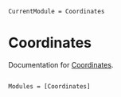 ```@meta
CurrentModule = Coordinates
```

# Coordinates

Documentation for [Coordinates](https://github.com/abhro/Coordinates.jl).

```@index
```

```@autodocs
Modules = [Coordinates]
```
